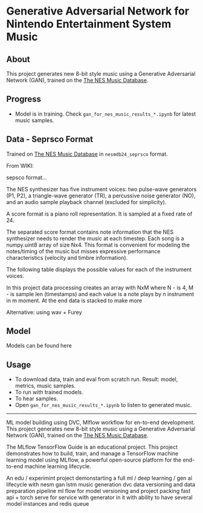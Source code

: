 # Generative Adversarial Network for Nintendo Entertainment System Music

## About

This project generates new 8-bit style music using a Generative Adversarial Network (GAN), trained on the [The NES Music Database](https://github.com/chrisdonahue/nesmdb).

## Progress
- Model is in training. Check `gan_for_nes_music_results_*.ipynb` for latest music samples.

## Data - Seprsco Format
Trained on [The NES Music Database](https://github.com/chrisdonahue/nesmdb) in `nesmdb24_seprsco` format.

From WIKI:

sepsco format...


The NES synthesizer has five instrument voices: two pulse-wave generators (P1, P2), a triangle-wave generator (TR), a percussive noise generator (NO), and an audio sample playback channel (excluded for simplicity).

A score format is a piano roll representation. It is sampled at a fixed rate of 24.

The separated score format contains note information that the NES synthesizer needs to render the music at each timestep. Each song is a numpy.uint8 array of size Nx4. This format is convenient for modeling the notes/timing of the music but misses expressive performance characteristics (velocity and timbre information).

The following table displays the possible values for each of the instrument voices.


In this project data processing creates an array with NxM where N - is 4, M - is sample len (timestamps) and each value is a note plays by n instrument in m moment. At the end data is stacked to make more



Alternative: using wav + Furey

## Model

Models can be found here

## Usage
- To download data, train and eval from scratch run. Result: model, metrics, music samples.
- To run with trained models.
- To hear samples.
- Open `gan_for_nes_music_results_*.ipynb` to listen to generated music.

---

ML model building using DVC, Mlflow workflow for en-to-end development.
This project generates new 8-bit style music using a Generative Adversarial Network (GAN), trained on the [The NES Music Database](https://github.com/chrisdonahue/nesmdb).


The MLflow TensorFlow Guide is an educational project. This project demonstrates how to build, train, and manage a TensorFlow machine learning model using MLflow, a powerful open-source platform for the end-to-end machine learning lifecycle.


An edu / experimint project demonstarting a full ml / deep learning / gen ai lifecycle with nesm gan lstm music generation
dvc data versioning and data preparation pipeline
ml flow for model versioning and project packing
fast api + torch serve for service with generator in it with ability to have several model instances and redis queue
